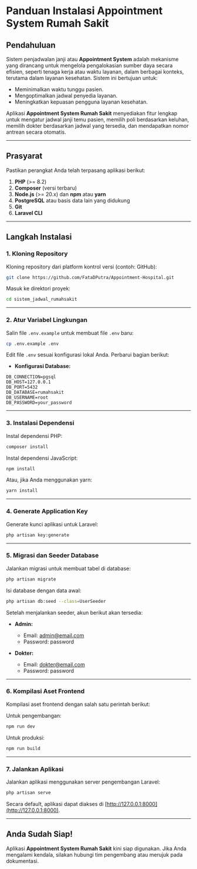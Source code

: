 # Panduan Instalasi Appointment System Rumah Sakit

## Pendahuluan

Sistem penjadwalan janji atau **Appointment System** adalah mekanisme yang dirancang untuk mengelola pengalokasian sumber daya secara efisien, seperti tenaga kerja atau waktu layanan, dalam berbagai konteks, terutama dalam layanan kesehatan. Sistem ini bertujuan untuk:

-   Meminimalkan waktu tunggu pasien.
-   Mengoptimalkan jadwal penyedia layanan.
-   Meningkatkan kepuasan pengguna layanan kesehatan.

Aplikasi **Appointment System Rumah Sakit** menyediakan fitur lengkap untuk mengatur jadwal janji temu pasien, memilih poli berdasarkan keluhan, memilih dokter berdasarkan jadwal yang tersedia, dan mendapatkan nomor antrean secara otomatis.

---

## Prasyarat

Pastikan perangkat Anda telah terpasang aplikasi berikut:

1. **PHP** (>= 8.2)
2. **Composer** (versi terbaru)
3. **Node.js** (>= 20.x) dan **npm** atau **yarn**
4. **PostgreSQL** atau basis data lain yang didukung
5. **Git**
6. **Laravel CLI**

---

## Langkah Instalasi

### 1. Kloning Repository

Kloning repository dari platform kontrol versi (contoh: GitHub):

```bash
git clone https://github.com/FataDPutra/Appointment-Hospital.git
```

Masuk ke direktori proyek:

```bash
cd sistem_jadwal_rumahsakit
```

---

### 2. Atur Variabel Lingkungan

Salin file `.env.example` untuk membuat file `.env` baru:

```bash
cp .env.example .env
```

Edit file `.env` sesuai konfigurasi lokal Anda. Perbarui bagian berikut:

-   **Konfigurasi Database:**

```env
DB_CONNECTION=pgsql
DB_HOST=127.0.0.1
DB_PORT=5432
DB_DATABASE=rumahsakit
DB_USERNAME=root
DB_PASSWORD=your_password
```

---

### 3. Instalasi Dependensi

Instal dependensi PHP:

```bash
composer install
```

Instal dependensi JavaScript:

```bash
npm install
```

Atau, jika Anda menggunakan yarn:

```bash
yarn install
```

---

### 4. Generate Application Key

Generate kunci aplikasi untuk Laravel:

```bash
php artisan key:generate
```

---

### 5. Migrasi dan Seeder Database

Jalankan migrasi untuk membuat tabel di database:

```bash
php artisan migrate
```

Isi database dengan data awal:

```bash
php artisan db:seed --class=UserSeeder
```

Setelah menjalankan seeder, akun berikut akan tersedia:

-   **Admin:**

    -   Email: admin@email.com
    -   Password: password

-   **Dokter:**
    -   Email: dokter@email.com
    -   Password: password

---

### 6. Kompilasi Aset Frontend

Kompilasi aset frontend dengan salah satu perintah berikut:

Untuk pengembangan:

```bash
npm run dev
```

Untuk produksi:

```bash
npm run build
```

---

### 7. Jalankan Aplikasi

Jalankan aplikasi menggunakan server pengembangan Laravel:

```bash
php artisan serve
```

Secara default, aplikasi dapat diakses di [http://127.0.0.1:8000](http://127.0.0.1:8000).

---

## Anda Sudah Siap!

Aplikasi **Appointment System Rumah Sakit** kini siap digunakan. Jika Anda mengalami kendala, silakan hubungi tim pengembang atau merujuk pada dokumentasi.
